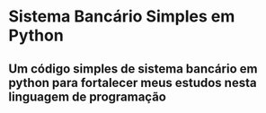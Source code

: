 # Sistema Bancário Simples em Python

## Um código simples de sistema bancário em python para fortalecer meus estudos nesta linguagem de programação


